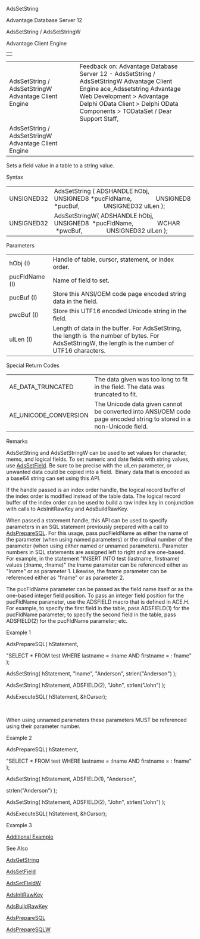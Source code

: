 AdsSetString




Advantage Database Server 12  

AdsSetString / AdsSetStringW

Advantage Client Engine

|  |
| --- |
|  |

|  |  |  |  |  |
| --- | --- | --- | --- | --- |
| AdsSetString / AdsSetStringW  Advantage Client Engine |  |  | Feedback on: Advantage Database Server 12 - AdsSetString / AdsSetStringW Advantage Client Engine ace\_Adssetstring Advantage Web Development > Advantage Delphi OData Client > Delphi OData Components > TODataSet / Dear Support Staff, |  |
| AdsSetString / AdsSetStringW  Advantage Client Engine |  |  |  |  |

Sets a field value in a table to a string value.

Syntax

|  |  |
| --- | --- |
| UNSIGNED32 | AdsSetString ( ADSHANDLE hObj,                UNSIGNED8 \*pucFldName,                UNSIGNED8 \*pucBuf,                UNSIGNED32 ulLen ); |
| UNSIGNED32 | AdsSetStringW( ADSHANDLE hObj,                UNSIGNED8  \*pucFldName,                WCHAR      \*pwcBuf,                UNSIGNED32 ulLen ); |

Parameters

|  |  |
| --- | --- |
| hObj (I) | Handle of table, cursor, statement, or index order. |
| pucFldName (I) | Name of field to set. |
| pucBuf (I) | Store this ANSI/OEM code page encoded string data in the field. |
| pwcBuf (I) | Store this UTF16 encoded Unicode string in the field. |
| ulLen (I) | Length of data in the buffer. For AdsSetString, the length is  the number of bytes. For AdsSetStringW, the length is the number of UTF16 characters. |

Special Return Codes

|  |  |
| --- | --- |
| AE\_DATA\_TRUNCATED | The data given was too long to fit in the field. The data was truncated to fit. |
| AE\_UNICODE\_CONVERSION | The Unicode data given cannot be converted into ANSI/OEM code page encoded string to stored in a non-Unicode field. |

Remarks

AdsSetString and AdsSetStringW can be used to set values for character, memo, and logical fields. To set numeric and date fields with string values, use [AdsSetField](ace_adssetfield.htm). Be sure to be precise with the ulLen parameter, or unwanted data could be copied into a field.  Binary data that is encoded as a base64 string can set using this API.

If the handle passed is an index order handle, the logical record buffer of the index order is modified instead of the table data. The logical record buffer of the index order can be used to build a raw index key in conjunction with calls to AdsInitRawKey and AdsBuildRawKey.

When passed a statement handle, this API can be used to specify parameters in an SQL statement previously prepared with a call to [AdsPrepareSQL](ace_adspreparesql.htm). For this usage, pass pucFieldName as either the name of the parameter (when using named parameters) or the ordinal number of the parameter (when using either named or unnamed parameters). Parameter numbers in SQL statements are assigned left to right and are one-based. For example, in the statement "INSERT INTO test (lastname, firstname) values (:lname, :fname)" the lname parameter can be referenced either as "lname" or as parameter 1. Likewise, the fname parameter can be referenced either as "fname" or as parameter 2.

The pucFldName parameter can be passed as the field name itself or as the one-based integer field position. To pass an integer field position for the pucFldName parameter, use the ADSFIELD macro that is defined in ACE.H. For example, to specify the first field in the table, pass ADSFIELD(1) for the pucFldName parameter; to specify the second field in the table, pass ADSFIELD(2) for the pucFldName parameter; etc.

Example 1

AdsPrepareSQL( hStatement,

"SELECT \* FROM test WHERE lastname = :lname AND firstname = : fname" );

AdsSetString( hStatement, "lname", "Anderson", strlen("Anderson") );

AdsSetString( hStatement, ADSFIELD(2), "John", strlen("John") );

AdsExecuteSQL( hStatement, &hCursor);

 

When using unnamed parameters these parameters MUST be referenced using their parameter number.

Example 2

AdsPrepareSQL( hStatement,

"SELECT \* FROM test WHERE lastname = :lname AND firstname = : fname" );

AdsSetString( hStatement, ADSFIELD(1), "Anderson",

strlen("Anderson") );

AdsSetString( hStatement, ADSFIELD(2), "John", strlen("John") );

AdsExecuteSQL( hStatement, &hCursor);

Example 3

[Additional Example](ace_examples.htm#adssetstringexample)

See Also

[AdsGetString](ace_adsgetstring.htm)

[AdsSetField](ace_adssetfield.htm)

[AdsSetFieldW](ace_adssetfield.htm)

[AdsInitRawKey](ace_adsinitrawkey.htm)

[AdsBuildRawKey](ace_adsbuildrawkey.htm)

[AdsPrepareSQL](ace_adspreparesql.htm)

[AdsPrepareSQLW](ace_adspreparesql.htm)